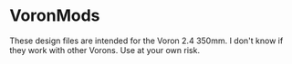 # VoronMods

These design files are intended for the Voron 2.4 350mm.  I don't know if they work with other Vorons.  Use at your own risk.
